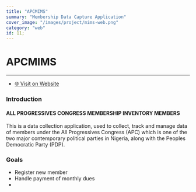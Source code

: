 ```yaml
---
title: "APCMIMS"
summary: "Membership Data Capture Application"
cover_image: "/images/project/mims-web.png"
category: "web"
id: 11;
---
```


# APCMIMS

---

- [🌐 Visit on Website](https:apcmims.org)

### Introduction

#### ALL PROGRESSIVES CONGRESS MEMBERSHIP INVENTORY MEMBERS

This is a data collection application, used to collect,
track and manage data of members under the All Progressives Congress (APC)
which is one of the two major
contemporary political parties in Nigeria,
along with the Peoples Democratic Party (PDP).

### Goals

- Register new member
- Handle payment of monthly dues
-
